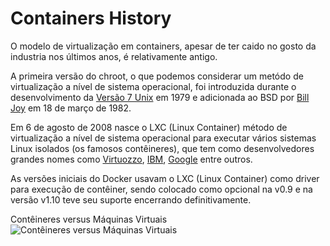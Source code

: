 # Containers History
O modelo de virtualização em containers, apesar de ter caido no gosto da industria nos últimos anos, é relativamente antigo.

A primeira versão do chroot, o que podemos considerar um metódo de virtualização a nível de sistema operacional, foi introduzida durante o desenvolvimento da [Versão 7 Unix](https://en.wikipedia.org/wiki/Version_7_Unix) em 1979 e adicionada ao BSD por [Bill Joy](https://en.wikipedia.org/wiki/Bill_Joy) em 18 de março de 1982.

Em 6 de agosto de 2008 nasce o LXC (Linux Container) método de virtualização a nível de sistema operacional para executar vários sistemas Linux isolados (os famosos contêineres), que tem como desenvolvedores grandes nomes como [Virtuozzo](https://www.virtuozzo.com/), [IBM](https://www.ibm.com/br-pt), [Google](https://www.google.com/) entre outros.

As versões iniciais do Docker usavam o LXC (Linux Container) como driver para execução de contêiner, sendo colocado como opcional na v0.9 e na versão v1.10 teve seu suporte encerrando definitivamente.

Contêineres versus Máquinas Virtuais
![Contêineres versus Máquinas Virtuais](https://www.ibm.com/developerworks/br/cloud/library/cl-cloud-orchestration-technologies-trs/vmcontainer.png)
